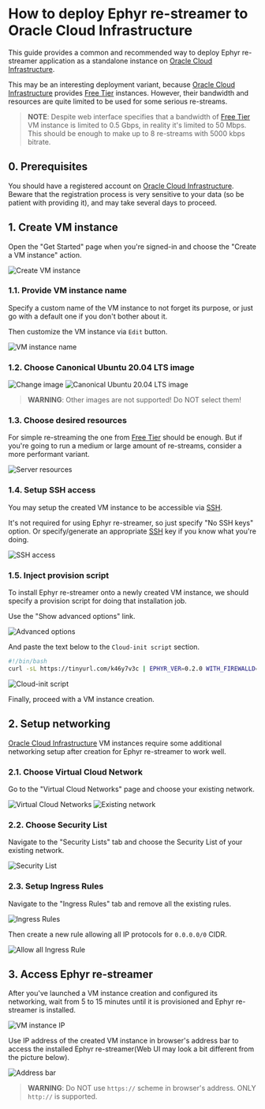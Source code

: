 How to deploy Ephyr re-streamer to Oracle Cloud Infrastructure
==============================================================

This guide provides a common and recommended way to deploy Ephyr re-streamer application as a standalone instance on [Oracle Cloud Infrastructure].

This may be an interesting deployment variant, because [Oracle Cloud Infrastructure] provides [Free Tier] instances. However, their bandwidth and resources are quite limited to be used for some serious re-streams.

> __NOTE__: Despite web interface specifies that a bandwidth of [Free Tier] VM instance is limited to 0.5 Gbps, in reality it's limited to 50 Mbps. This should be enough to make up to 8 re-streams with 5000 kbps bitrate.




## 0. Prerequisites

You should have a registered account on [Oracle Cloud Infrastructure]. Beware that the registration process is very sensitive to your data (so be patient with providing it), and may take several days to proceed.




## 1. Create VM instance

Open the "Get Started" page when you're signed-in and choose the "Create a VM instance" action.

![Create VM instance](images/oci_1.0.png)


### 1.1. Provide VM instance name

Specify a custom name of the VM instance to not forget its purpose, or just go with a default one if you don't bother about it.

Then customize the VM instance via `Edit` button.

![VM instance name](images/oci_1.1.png)


### 1.2. Choose Canonical Ubuntu 20.04 LTS image

![Change image](images/oci_1.2.1.png)
![Canonical Ubuntu 20.04 LTS image](images/oci_1.2.2.png)

> __WARNING__: Other images are not supported! Do NOT select them!


### 1.3. Choose desired resources

For simple re-streaming the one from [Free Tier] should be enough. But if you're going to run a medium or large amount of re-streams, consider a more performant variant.

![Server resources](images/oci_1.3.png)


### 1.4. Setup SSH access

You may setup the created VM instance to be accessible via [SSH].

It's not required for using Ephyr re-streamer, so just specify "No SSH keys" option. Or specify/generate an appropriate [SSH] key if you know what you're doing.

![SSH access](images/oci_1.4.png)


### 1.5. Inject provision script

To install Ephyr re-streamer onto a newly created VM instance, we should specify a provision script for doing that installation job.

Use the "Show advanced options" link.

![Advanced options](images/oci_1.5.1.png)

And paste the text below to the `Cloud-init script` section.
```bash
#!/bin/bash
curl -sL https://tinyurl.com/k46y7v3c | EPHYR_VER=0.2.0 WITH_FIREWALLD=1 bash -s
```

![Cloud-init script](images/oci_1.5.2.png)

Finally, proceed with a VM instance creation.




## 2. Setup networking

[Oracle Cloud Infrastructure] VM instances require some additional networking setup after creation for Ephyr re-streamer to work well.


### 2.1. Choose Virtual Cloud Network

Go to the "Virtual Cloud Networks" page and choose your existing network.

![Virtual Cloud Networks](images/oci_2.1.1.png)
![Existing network](images/oci_2.1.2.png)


### 2.2. Choose Security List

Navigate to the "Security Lists" tab and choose the Security List of your existing network.

![Security List](images/oci_2.2.png)


### 2.3. Setup Ingress Rules

Navigate to the "Ingress Rules" tab and remove all the existing rules.

![Ingress Rules](images/oci_2.3.1.png)

Then create a new rule allowing all IP protocols for `0.0.0.0/0` CIDR.

![Allow all Ingress Rule](images/oci_2.3.2.png)




## 3. Access Ephyr re-streamer

After you've launched a VM instance creation and configured its networking, wait from 5 to 15 minutes until it is provisioned and Ephyr re-streamer is installed.

![VM instance IP](images/oci_3.png)

Use IP address of the created VM instance in browser's address bar to access the installed Ephyr re-streamer(Web UI may look a bit different from the picture below).

![Address bar](images/browser.jpg)

> __WARNING__: Do NOT use `https://` scheme in browser's address. ONLY `http://` is supported. 





[Free Tier]: https://www.oracle.com/cloud/free
[Oracle Cloud Infrastructure]: https://www.oracle.com/cloud
[SSH]: https://en.wikipedia.org/wiki/SSH_(Secure_Shell)
